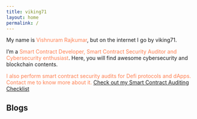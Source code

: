 ```yaml
---
title: viking71
layout: home
permalink: /
---
```


My name is <font color="coral">Vishnuram Rajkumar</font>, but on the internet I go by viking71.

I’m a <font color="coral">Smart Contract Developer, Smart Contract Security Auditor and Cybersecurity enthusiast</font>. Here, you will find awesome cybersecurity and blockchain contents.

<font color="coral">I also perform smart contract security audits for Defi protocols and dApps. Contact me to know more about it. </font>[Check out my Smart Contract Auditing Checklist](https://github.com/vishnuram1999/Smart-Contract-Auditing-Checklist)

## Blogs
